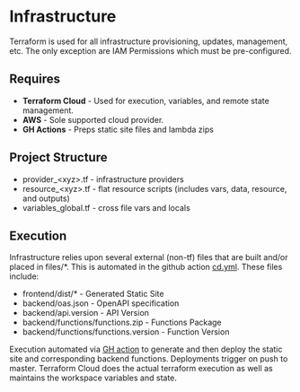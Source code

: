 Infrastructure
===========
Terraform is used for all infrastructure provisioning, 
updates, management, etc. The only exception are IAM 
Permissions which must be pre-configured. 

## Requires
- **Terraform Cloud** - Used for execution, variables, and 
remote state management. 
- **AWS** - Sole supported cloud provider.
- **GH Actions** - Preps static site files and lambda zips

## Project Structure
- provider_\<xyz>.tf - infrastructure providers
- resource_\<xyz>.tf - flat resource scripts (includes 
vars, data, resource, and outputs)
- variables_global.tf - cross file vars and locals

## Execution
Infrastructure relies upon several external (non-tf) files
that are built and/or placed in files/*. This is automated in
the github action [cd.yml](../.github/workflows/deploy.yml). 
These files include:
- frontend/dist/* - Generated Static Site
- backend/oas.json - OpenAPI specification
- backend/api.version - API Version
- backend/functions/functions.zip - Functions Package
- backend/functions/functions.version - Function Version

Execution automated via [GH action](../.github/workflows/deploy.yml)
to generate and then deploy the static site and corresponding
backend functions. Deployments trigger on push to master. Terraform
Cloud does the actual terraform execution as well as maintains
the workspace variables and state. 
